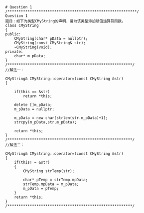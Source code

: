 	# Question 1
	/**********************************************************/
	Question 1
	题目：如下为类型CMyString的声明，请为该类型添加赋值运算符函数。
	class CMyString
	{
	public:
		CMyString(char* pData = nullptr);
		CMyString(const CMyString& str);
		~CMyString(void);
	private:
		char* m_pData;
	}
	/********************************************************/
	//解法一：
	
	CMyString& CMyString::operator=(const CMyString &str)
	{
	
		if(this == &str)
			return *this;
	
		delete []m_pData;
		m_pData = nullptr;
	
		m_pData = new char[strlen(str.m_pData)+1];
		strcpy(m_pData,str.m_pData);
	
		return *this;
	}
	/********************************************************/
	//解法二：

	CMyString& CMystring::operator=(const CMyString &str)
	{
		if(this! = &str)
		{
			CMyString strTemp(str);
		
			char* pTemp = strTemp.mpData;
			strTemp.mpData = m_pData;
			m_pData = pTemp;
		}
		return *this;
	}
	/********************************************************/

